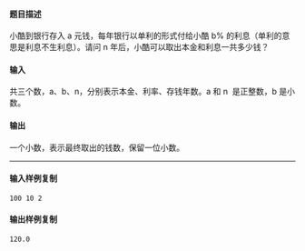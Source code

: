 #### 题目描述

小酷到银行存入 a 元钱，每年银行以单利的形式付给小酷 b% 的利息（单利的意思是利息不生利息）。请问 n 年后，小酷可以取出本金和利息一共多少钱？

#### 输入

共三个数，a、b、n，分别表示本金、利率、存钱年数。a 和 n  是正整数，b 是小数。

#### 输出

一个小数，表示最终取出的钱数，保留一位小数。

___

#### 输入样例复制

```
100 10 2
```

#### 输出样例复制

```
120.0
```
